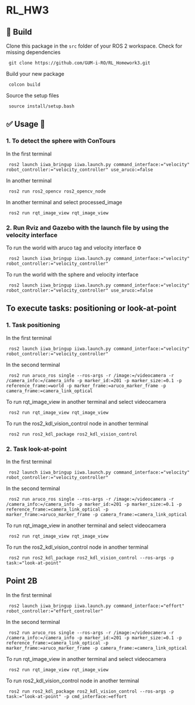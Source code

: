 # RL_HW3

## :hammer: Build

Clone this package in the `src` folder of your ROS 2 workspace. Check for missing dependencies
```
 git clone https://github.com/GUM-i-RO/RL_Homework3.git

```
Build your new package

```
 colcon build
```
Source the setup files

```
 source install/setup.bash
```
## :white_check_mark: Usage 🤖
### 1. To detect the sphere with ConTours
In the first terminal
```
 ros2 launch iiwa_bringup iiwa.launch.py command_interface:="velocity" robot_controller:="velocity_controller" use_aruco:=false
```
In another terminal 
```
 ros2 run ros2_opencv ros2_opencv_node 
```
In another terminal and select processed_image
```
 ros2 run rqt_image_view rqt_image_view
```
### 2. Run Rviz and Gazebo with the launch file by using the velocity interface

To run the world with aruco tag and velocity interface
⚙️
```
 ros2 launch iiwa_bringup iiwa.launch.py command_interface:="velocity" robot_controller:="velocity_controller"
```

To run the world with the sphere and velocity interface
```
 ros2 launch iiwa_bringup iiwa.launch.py command_interface:="velocity" robot_controller:="velocity_controller" use_aruco:=false
```

## To execute tasks: positioning or look-at-point
### 1. Task positioning
In the first terminal
```
 ros2 launch iiwa_bringup iiwa.launch.py command_interface:="velocity" robot_controller:="velocity_controller"
```
In the second terminal
```
 ros2 run aruco_ros single --ros-args -r /image:=/videocamera -r /camera_info:=/camera_info -p marker_id:=201 -p marker_size:=0.1 -p reference_frame:=world -p marker_frame:=aruco_marker_frame -p camera_frame:=camera_link_optical
```
To run rqt_image_view in another terminal and select videocamera
```
 ros2 run rqt_image_view rqt_image_view
```
To run the ros2_kdl_vision_control node in another terminal
```
 ros2 run ros2_kdl_package ros2_kdl_vision_control
```
### 2. Task look-at-point
In the first terminal
```
 ros2 launch iiwa_bringup iiwa.launch.py command_interface:="velocity" robot_controller:="velocity_controller"
```
In the second terminal
```
 ros2 run aruco_ros single --ros-args -r /image:=/videocamera -r /camera_info:=/camera_info -p marker_id:=201 -p marker_size:=0.1 -p reference_frame:=camera_link_optical -p marker_frame:=aruco_marker_frame -p camera_frame:=camera_link_optical
```
To run rqt_image_view in another terminal and select videocamera
```
 ros2 run rqt_image_view rqt_image_view
```
To run the ros2_kdl_vision_control node in another terminal
```
 ros2 run ros2_kdl_package ros2_kdl_vision_control --ros-args -p task:="look-at-point"
```
## Point 2B
In the first terminal
```
 ros2 launch iiwa_bringup iiwa.launch.py command_interface:="effort" robot_controller:="effort_controller"
```
In the second terminal
```
 ros2 run aruco_ros single --ros-args -r /image:=/videocamera -r /camera_info:=/camera_info -p marker_id:=201 -p marker_size:=0.1 -p reference_frame:=camera_link_optical -p marker_frame:=aruco_marker_frame -p camera_frame:=camera_link_optical
```
To run rqt_image_view in another terminal and select videocamera
```
 ros2 run rqt_image_view rqt_image_view
```
To run ros2_kdl_vision_control node in another terminal
```
 ros2 run ros2_kdl_package ros2_kdl_vision_control --ros-args -p task:="look-at-point" -p cmd_interface:=effort
```

